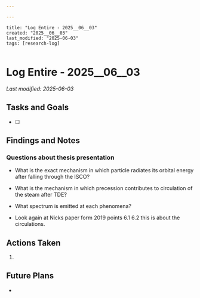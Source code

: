 ```yaml
---

---
```

```
title: "Log Entire - 2025__06__03"
created: "2025__06__03"
last_modified: "2025-06-03"
tags: [research-log]
 
```



# Log Entire - 2025__06__03  
_Last modified: 2025-06-03_

## Tasks and Goals
- [ ] 

## Findings and Notes
### Questions about thesis presentation
- What is the exact mechanism in which  particle radiates its orbital energy after falling through the ISCO?
- What is the mechanism in which precession contributes to circulation of the steam after TDE?
- What spectrum is emitted at each phenomena?


- Look again at Nicks paper form 2019 points 6.1 6.2 this is about the circulations.

## Actions Taken
1. 

## Future Plans
- 
